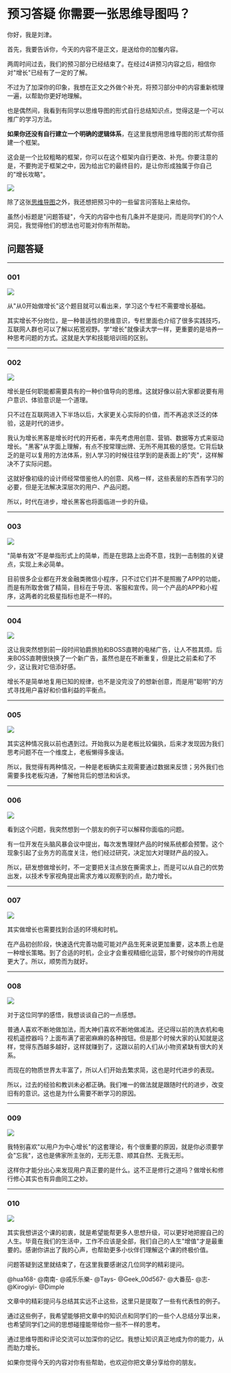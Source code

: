 # 预习答疑 你需要一张思维导图吗？

你好，我是刘津。

首先，我要告诉你，今天的内容不是正文，是送给你的加餐内容。

两周时间过去，我们的预习部分已经结束了。在经过4讲预习内容之后，相信你对"增长"已经有了一定的了解。

不过为了加深你的印象，我想在正文之外做个补充，将预习部分中的内容重新梳理一遍，以帮助你更好地理解。

也是偶然间，我看到有同学以思维导图的形式自行总结知识点，觉得这是一个可以推广的学习方法。

**如果你还没有自行建立一个明确的逻辑体系**，在这里我想用思维导图的形式帮你搭建一个框架。

这会是一个比较粗略的框架，你可以在这个框架内自行更改、补充。你要注意的是，不要拘泥于框架之中，因为给出它的最终目的，是让你形成独属于你自己的"增长攻略"。

![](assets/0cfa7abb8b0e41a0ac3fbed9c9e44818.jpg)

除了这张[思维导图](https://static001.geekbang.org/resource/image/cd/23/cde31a7a7fd22fb7aa23b2f9b8f67523.png?wh=1883*2079)之外，我还想把预习中的一些留言问答贴上来给你。

虽然小标题是"问题答疑"，今天的内容中也有几条并不是提问，而是同学们的个人洞见，我觉得他们的想法也可能对你有所帮助。

## 问题答疑

------------------------------------------------------------------------

### 001

![](assets/cdf06a6720d64f2ea59445a62358712e.jpg)

从"从0开始做增长"这个题目就可以看出来，学习这个专栏不需要增长基础。

其实增长不分岗位，是一种普适性的思维意识，专栏里面也介绍了很多实践技巧，互联网人群也可以了解以拓宽视野。学"增长"就像读大学一样，更重要的是培养一种思考问题的方式。这就是大学和技能培训班的区别。

------------------------------------------------------------------------

### 002

![](assets/549a81aeee264bbaa54b650175305f4e.jpg)

增长是任何职能都需要具有的一种价值导向的思维。这就好像以前大家都说要有用户意识、体验意识是一个道理。

只不过在互联网进入下半场以后，大家更关心实际的价值，而不再追求泛泛的体验，这是时代的进步。

我认为增长黑客是增长时代的开拓者，率先考虑用创意、营销、数据等方式来驱动增长。"黑客"从字面上理解，有点不按常理出牌、无所不用其极的感觉。它背后缺乏的是可以复用的方法体系，别人学习的时候往往学到的是表面上的"壳"，这样解决不了实际问题。

这就好像初级的设计师经常借鉴他人的创意、风格一样，这些表层的东西有学习的必要，但是无法解决深层次的用户、产品问题。

所以，时代在进步，增长黑客也将面临进一步的升级。

------------------------------------------------------------------------

### 003

![](assets/2be490f5796e4d789d871f4e396102f4.jpg)

"简单有效"不是单指形式上的简单，而是在思路上出奇不意，找到一击制胜的关键点，实现上未必简单。

目前很多企业都在开发金融类微信小程序，只不过它们并不是照搬了APP的功能，而是有所取舍做了精简，目标在于导流、客服和宣传。同一个产品的APP和小程序，这两者的北极星指标也是不一样的。

------------------------------------------------------------------------

### 004

![](assets/349b6319eda14208b89488e79d77b08c.jpg)

这让我突然想到前一段时间铂爵旅拍和BOSS直聘的电梯广告，让人不胜其烦。后来BOSS直聘很快换了一个新广告，虽然也是在不断重复，但是比之前柔和了不少，这让我对它倍添好感。

增长不是简单地复用已知的规律，也不是没完没了的想新创意，而是用"聪明"的方式寻找用户喜好和价值利益的平衡点。

------------------------------------------------------------------------

### 005

![](assets/5a6c7182cd3945838356e6e1b33ece97.jpg)

其实这种情况我以前也遇到过。开始我以为是老板比较偏执，后来才发现因为我们思考问题不在一个维度上，老板懒得多废话。

所以，我觉得有两种情况，一种是老板确实主观需要通过数据来反馈；另外我们也需要多找老板沟通，了解他背后的想法和诉求。

------------------------------------------------------------------------

### 006

![](assets/287a81417d5b46db81cacf6819e4cebd.jpg)

看到这个问题，我突然想到一个朋友的例子可以解释你面临的问题。

有一位开发在头脑风暴会议中提出，每次发售理财产品的时候系统都会预警。这个现象引起了业务方的高度关注，他们经过研究，决定加大对理财产品的投入。

所以，研发想做增长时，不一定要把关注点放在撕需求上，而是可以从自己的优势出发，以技术专家视角提出需求方难以观察到的点，助力增长。

------------------------------------------------------------------------

### 007

![](assets/d261788dfee447359347513a67059121.jpg)

其实做增长也需要找到合适的环境和时机。

在产品初创阶段，快速迭代完善功能可能对产品生死来说更加重要，这本质上也是一种增长策略。到了合适的时机，企业才会重视精细化运营，那个时候你的作用就更大了。所以，顺势而为就好。

------------------------------------------------------------------------

### 008

![](assets/c9cb1c40e5f74c5b9c5de2812b62aacb.jpg)

对于这位同学的感悟，我想谈谈自己的一点感想。

普通人喜欢不断地做加法，而大神们喜欢不断地做减法。还记得以前的洗衣机和电视机遥控器吗？上面布满了密密麻麻的各种按钮。但是那个时候大家的认知就是这样，觉得东西越多越好，这样就赚到了，这跟以前的人们从小物资紧缺有很大的关系。

而现在的物质世界太丰富了，所以人们开始去繁求简，这也是时代进步的表现。

所以，过去的经验和教训未必都正确。我们唯一的做法就是跟随时代的进步，改变旧有的意识。这也是为什么需要不断学习的原因。

------------------------------------------------------------------------

### 009

![](assets/fd196582584c4eb19abe9ab831075b3b.jpg)

我特别喜欢"以用户为中心增长"的这套理论，有个很重要的原因，就是你必须要学会"忘我"，这也是佛家所主张的，无形无意、顺其自然、无我无形。

这样你才能分出心来发现用户真正要的是什么。这不正是修行之道吗？做增长和修行修心其实也有异曲同工之妙。

------------------------------------------------------------------------

### 010

![](assets/3604f2cbbe1a457c8be2b51ab4cc29f5.jpg)

其实我想讲这个课的初衷，就是希望能帮更多人思想升级，可以更好地把握自己的人生。毕竟在我们的生活中，工作不应该是全部，我们自己的人生"增值"才是最重要的。感谢你讲出了我的心声，也帮助更多小伙伴们理解这个课的终极价值。

问题答疑到这里就结束了，在这里我要感谢这几位同学的精彩提问。

\@hua168- \@南南- \@戚乐乐樂- \@Tays- \@Geek_00d567- \@大番茄- \@志-
\@Kirogiyi- \@Dimple

文章中的精彩提问与总结其实远不止这些，这里只是提取了一些有代表性的例子。

通过这些例子，我希望能够把文章中的知识点和同学们的一些个人总结分享出来，也希望同学们之间的思想碰撞能带给你一些不一样的思考。

通过思维导图和评论交流可以加深你的记忆。我想让知识真正地成为你的能力，从而助力增长。

如果你觉得今天的内容对你有些帮助，也欢迎你把文章分享给你的朋友。
